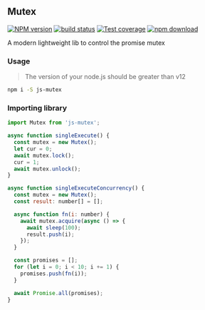 ## Mutex

[![NPM version][npm-image]][npm-url]
[![build status][gitflow-image]][gitflow-url]
[![Test coverage][codecov-image]][codecov-url]
[![npm download][download-image]][download-url]

[npm-image]: https://img.shields.io/npm/v/js-mutex.svg?style=flat-square
[npm-url]: https://npmjs.org/package/js-mutex
[gitflow-image]: https://github.com/x-cold/mutex/actions/workflows/test.yml/badge.svg?branch=master
[gitflow-url]: https://github.com/x-cold/mutex/actions/workflows/test.yml
[codecov-image]: https://codecov.io/gh/x-cold/mutex/branch/master/graph/badge.svg
[codecov-url]: https://codecov.io/gh/x-cold/mutex
[download-image]: https://badgen.net/npm/dt/js-mutex
[download-url]: https://npmjs.org/package/js-mutex

A modern lightweight lib to control the promise mutex

### Usage

> The version of your node.js should be greater than v12

```bash
npm i -S js-mutex
```

### Importing library

```javascript
import Mutex from 'js-mutex';

async function singleExecute() {
  const mutex = new Mutex();
  let cur = 0;
  await mutex.lock();
  cur = 1;
  await mutex.unlock();
}

async function singleExecuteConcurrency() {
  const mutex = new Mutex();
  const result: number[] = [];

  async function fn(i: number) {
    await mutex.acquire(async () => {
      await sleep(100);
      result.push(i);
    });
  }

  const promises = [];
  for (let i = 0; i < 10; i += 1) {
    promises.push(fn(i));
  }

  await Promise.all(promises);
}

```
